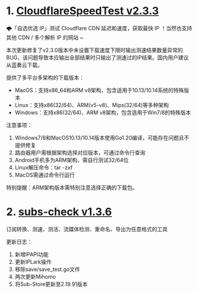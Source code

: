
# 1. [CloudflareSpeedTest v2.3.3](https://github.com/XIU2/CloudflareSpeedTest/releases/tag/v2.3.3)  
🌩「自选优选 IP」测试 Cloudflare CDN 延迟和速度，获取最快 IP ！当然也支持其他 CDN / 多个解析 IP 的网站 ~

本次更新修复了v2.3.0版本中未设置下载速度下限时输出测速结果数量异常的BUG，该问题导致本应输出全部结果时只输出了测速过的IP结果。国内用户建议从蓝奏云下载。

提供了多平台多架构的下载版本：
- MacOS：支持x86_64和ARM v8架构，包含适用于10.13/10.14系统的特殊版本
- Linux：支持x86(32/64)、ARM(v5-v8)、Mips(32/64)等多种架构
- Windows：支持x86(32/64)、ARM v8架构，包含适用于Win7/8的特殊版本

注意事项：
1. Windows7/8和MacOS10.13/10.14版本使用Go1.20编译，可能存在问题且不提供修复
2. 路由器用户需根据架构选择对应版本，可通过命令行查询
3. Android手机多为ARM架构，需自行测试32/64位
4. Linux解压命令：tar -zxf
5. MacOS需通过命令行运行

特别提醒：ARM架构版本需特别注意选择正确的下载包。

# 2. [subs-check v1.3.6](https://github.com/beck-8/subs-check/releases/tag/v1.3.6)  
订阅转换、测速、测活、流媒体检测、重命名、导出为任意格式的工具

更新日志：
1. 新增IPAPI功能
2. 更新IPLark操作
3. 移除save/save_test.go文件
4. 两次更新Mihomo
5. 将Sub-Store更新至2.19.91版本

